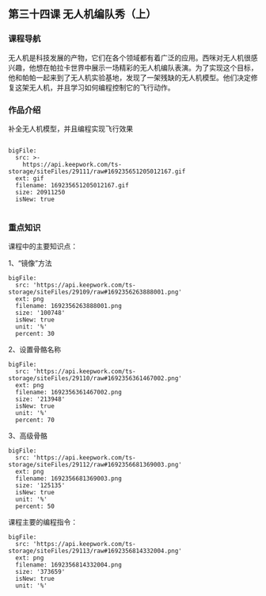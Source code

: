 
## 第三十四课 无人机编队秀（上）
### 课程导航
无人机是科技发展的产物，它们在各个领域都有着广泛的应用。西咪对无人机很感兴趣，他想在帕拉卡世界中展示一场精彩的无人机编队表演。为了实现这个目标，他和帕帕一起来到了无人机实验基地，发现了一架残缺的无人机模型。他们决定修复这架无人机，并且学习如何编程控制它的飞行动作。

### 作品介绍
补全无人机模型，并且编程实现飞行效果

 
 
 
 
```@BigFile

bigFile:
  src: >-
    https://api.keepwork.com/ts-storage/siteFiles/29111/raw#169235651205012167.gif
  ext: gif
  filename: 169235651205012167.gif
  size: 20911250
  isNew: true
          
```

 

### 重点知识
课程中的主要知识点：
 
 
 1、“镜像”方法
 
```@BigFile
bigFile:
  src: 'https://api.keepwork.com/ts-storage/siteFiles/29109/raw#1692356263888001.png'
  ext: png
  filename: 1692356263888001.png
  size: '100748'
  isNew: true
  unit: '%'
  percent: 30

```

2、设置骨骼名称

 
```@BigFile
bigFile:
  src: 'https://api.keepwork.com/ts-storage/siteFiles/29110/raw#1692356361467002.png'
  ext: png
  filename: 1692356361467002.png
  size: '213948'
  isNew: true
  unit: '%'
  percent: 70

```

3、高级骨骼

 
```@BigFile
bigFile:
  src: 'https://api.keepwork.com/ts-storage/siteFiles/29112/raw#1692356681369003.png'
  ext: png
  filename: 1692356681369003.png
  size: '125135'
  isNew: true
  unit: '%'
  percent: 50

```

课程主要的编程指令：

 
```@BigFile
bigFile:
  src: 'https://api.keepwork.com/ts-storage/siteFiles/29113/raw#1692356814332004.png'
  ext: png
  filename: 1692356814332004.png
  size: '373659'
  isNew: true
  unit: '%'

```